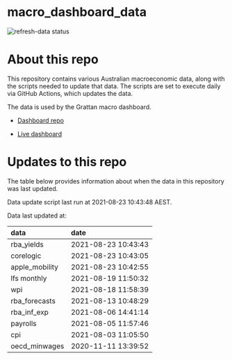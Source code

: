
<!-- README.md is generated from README.Rmd. Please edit that file -->

# macro\_dashboard\_data

<!-- badges: start -->

![refresh-data
status](https://github.com/grattan/macro_dashboard_data/workflows/refresh-data/badge.svg)

<!-- badges: end -->

# About this repo

This repository contains various Australian macroeconomic data, along
with the scripts needed to update that data. The scripts are set to
execute daily via GitHub Actions, which updates the data.

The data is used by the Grattan macro dashboard.

  - [Dashboard repo](https://github.com/grattan/macrodashboard)

  - [Live dashboard](https://mattcowgill.shinyapps.io/macrodashboard/)

# Updates to this repo

The table below provides information about when the data in this
repository was last updated.

Data update script last run at 2021-08-23 10:43:48 AEST.

Data last updated at:

| data            | date                |
| :-------------- | :------------------ |
| rba\_yields     | 2021-08-23 10:43:43 |
| corelogic       | 2021-08-23 10:43:05 |
| apple\_mobility | 2021-08-23 10:42:55 |
| lfs monthly     | 2021-08-19 11:50:32 |
| wpi             | 2021-08-18 11:58:39 |
| rba\_forecasts  | 2021-08-13 10:48:29 |
| rba\_inf\_exp   | 2021-08-06 14:41:14 |
| payrolls        | 2021-08-05 11:57:46 |
| cpi             | 2021-08-03 11:05:50 |
| oecd\_minwages  | 2020-11-11 13:39:52 |
